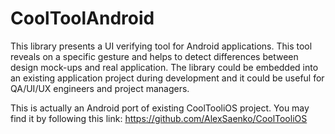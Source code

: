 CoolToolAndroid
===============
This library presents a UI verifying tool for Android applications.
This tool reveals on a specific gesture and helps to detect differences between design mock-ups and real application. 
The library could be embedded into an existing application project during development and it could be useful for QA/UI/UX engineers and project managers.

This is actually an Android port of existing CoolTooliOS project.
You may find it by following this link:
https://github.com/AlexSaenko/CoolTooliOS